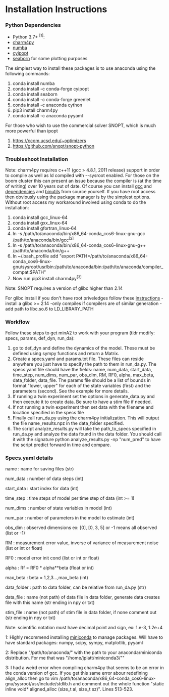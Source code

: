 # Installation Instructions

### Python Dependencies
- Python 3.7+ <sup>[1]</sup>:
- [charm4py](https://charm4py.readthedocs.io/en/latest/install.html)
- [numba](https://numba.readthedocs.io/en/stable/user/installing.html)
- [cyipopt](https://github.com/mechmotum/cyipopt)
- [seaborn](https://seaborn.pydata.org/installing.html) for some plotting purposes

The simplest way to install these packages is to use anaconda using the following commands: 
1. conda install numba
2. conda install -c conda-forge cyipopt
3. conda install seaborn
4. conda install -c conda-forge greenlet
5. conda install -c anaconda cython
6. pip3 install charm4py
7. conda install -c anaconda pyyaml

For those who wish to use the commercial solver SNOPT, which is much more powerful than ipopt
1. https://ccom.ucsd.edu/~optimizers
2. https://github.com/snopt/snopt-python

### Troubleshoot Installation
Note: charm4py requires c++11 (gcc > 4.8.1, 2011 release) support in order to compile as well as ld compiled with --sysroot enabled.  For those on the boom cluster this can present an issue because the compiler is (at the time of writing) over 10 years out of date.  Of course you can install [gcc](https://superuser.com/questions/986949/upgrading-gcc-for-a-specific-user-account) and [dependencies](https://gcc.gnu.org/wiki/InstallingGCC) and [binutils](https://www.gnu.org/software/binutils/) from source yourself.  If you have root access then obviously using the package manager is by the simplest options.  Without root access my workaround involved using conda to do the installation:
1. conda install gcc_linux-64
2. conda install gxx_linux-64
3. conda install gfortran_linux-64
4. ln -s /path/to/anaconda/bin/x86_64-conda_cos6-linux-gnu-gcc /path/to/anaconda/bin/gcc<sup>[2]</sup>
5. ln -s /path/to/anaconda/bin/x86_64-conda_cos6-linux-gnu-g++ /path/to/anaconda/bin/g++
6. In ~/.bash_profile add "export PATH=/path/to/anaconda/x86_64-conda_cos6-linux-gnu/sysroot/usr/bin:/path/to/anaconda/bin:/path/to/anaconda/compiler_compat:$PATH"
7. Now run pip3 install charm4py<sup>[3]</sup>

Note: SNOPT requires a version of glibc higher than 2.14

For glibc install if you don't have root priveledges follow these [instructions](https://unix.stackexchange.com/questions/176489/how-to-update-glibc-to-2-14-in-centos-6-5)
-install a glibc >= 2.14
-only compiles if compilers are of similar generation
-add path to libc.so.6 to LD_LIBRARY_PATH

### Workflow
Follow these steps to get minA2 to work with your program (tldr modify: specs, params, def_dyn, run_da):
1. go to def_dyn and define the dynamics of the model.  These must be defined using sympy functions and return a Matrix.
2. Create a specs.yaml and params.txt file.  These files can reside anywhere you just have to specify the path to them in run_da.py.  The specs.yaml file should have the fields: name, num_data, start_data, time_step, num_dims, num_par, obs_dim, RM, RF0, alpha, max_beta, data_folder, data_file.  The params file should be a list of bounds in format "lower, upper" for each of the state variables (first) and the parameters (second).  See the example for more details.
3. If running a twin experiment set the options in generate_data.py and then execute it to create data.  Be sure to have a stim file if needed.
4. If not running a twin experiment then set data with the filename and location specified in the specs file
5. Finally call run_da.py using the charm4py initialization.  This will output the file name_results.npz in the data_folder specified.
6. The script analyze_results.py will take the path_to_specs specified in run_da.py and analyze the data found in the data folder.  You should call it with the signature python analyze_results.py -np "num_pred" to have the script predict forward in time and compare.

### Specs.yaml details
name             : name for saving files (str)

num_data         : number of data steps (int)

start_data       : start index for data (int)

time_step        : time steps of model per time step of data (int >= 1)

num_dims         : number of state variables in model (int)

num_par          : number of parameters in the model to estimate (int)

obs_dim          : observed dimensions ex: [0], [0, 3, 5] or -1 means all observed (list or -1)

RM               : measurement error value, inverse of variance of measurement noise (list or int or float)

RF0              : model error init cond (list or int or float)

alpha            : Rf = RF0 * alpha**beta (float or int)

max_beta         : beta = 1,2,3...,max_beta (int)

data_folder      : path to data folder, can be relative from run_da.py (str)

data_file        : name (not path) of data file in data folder, generate data creates file with this name (str ending in npy or txt)

stim_file        : name (not path) of stim file in data folder, if none comment out (str ending in npy or txt)

Note: scientific notation must have decimal point and sign, ex: 1.e-3, 1.2e+4



<a>1</a>: Highly recommend installing [miniconda](https://docs.conda.io/en/latest/miniconda.html) to manage packages.  Will have to have standard packages: numpy, scipy, sympy, matplotlib, pyyaml

<a>2</a>: Replace "/path/to/anaconda/" with the path to your anaconda/miniconda distribution.  For me that was "/home/jplatt/miniconda3/""

<a>3</a>: I had a weird error when compiling charm4py that seems to be an error in the conda version of gcc.  If you get this same error abour redefining align_alloc then go to vim /path/to/anaconda/x86_64-conda_cos6-linux-gnu/sysroot/usr/include/stdlib.h and comment out the whole function "static inline void* aligned_alloc (size_t al, size_t sz)".  Lines 513-523.